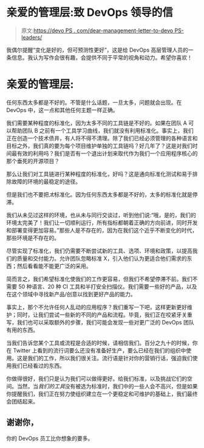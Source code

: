 # 亲爱的管理层:致 DevOps 领导的信

> 原文:[https://devo PS . com/dear-management-letter-to-devo PS-leaders/](https://devops.com/dear-management-letter-to-devops-leaders/)

我偶尔提醒“变化是好的，但可预测性更好”，这是给 DevOps 高层管理人员的一条信息。我认为写作会很有趣，会提供不同于平常的视角和动力。希望你喜欢！

# 亲爱的管理层:

任何东西太多都是不好的。不管是什么话题，一旦太多，问题就会出现。在 DevOps 中，这一点和其他任何主题一样正确。

我们需要某种程度的标准化，因为太多不同的工具链是不好的。如果在团队 A 可以帮助团队 B 之前有一个工具学习曲线，我们就没有利用标准化。事实上，我们正在创造一个技术债井，有人将不得不清理。除了我们已经必须管理的各种语言和目标之外，我们真的要为每个项目维护单独的工具链吗？好几年了？这是对我们时间最有效的利用吗？我们是否有一个退出计划来取代作为我们一个应用程序核心的那个垂死的开源项目？

那么让我们对工具链进行某种程度的标准化，好吗？这是通向标准化测试和易于排除故障的环境的最稳定的途径。

但是我们也不要把*太*标准化。因为任何东西太多都是不好的，太多的标准化就是停滞。

我们从未见过这样的环境，也从未与同行交谈过，听到他们说:“哦，是的，我们的环境太完美了！我们让一切顺利运行，所有指标都朝着正确的方向前进，同时开发和部署变得更加容易。”那些人是不存在的，因为在我们这个近乎不断变化的时代，那些环境是不存在的。

尽管实现了标准化，我们仍需要不断尝试新的工具、选项、环境和政策，以提高我们的质量和交付能力。允许团队忽略标准 X，引入他们认为更适合他们需求的东西；然后看看能不能更广泛的采用。

简而言之，我们希望标准化使我们的工作更容易，但我们不希望停滞不前。我们不需要 50 种语言、20 种 CI 工具和半打安全扫描仪。我们需要一些好的产品，以及在这个领域中寻找新产品/创意以找到更好产品的能力。

事实上，那个不允许任何人乱动的应用程序？我们重写一下吧，这样更新更好维护；同时，让我们尝试一些新的不同的产品和流程。毕竟，我们正在咬紧牙关重写，我们也可以采取额外的步骤，我们可能会发现一些对更广泛的 DevOps 团队有用的东西。

当我们告诉您某个工具或流程是合适的时候，请相信我们。百分之九十的时候，你在 Twitter 上看到的流行词要么还没有准备好生产，要么已经在我们的组织中使用。这是我们的工作，所以我们很关注。流行语是针对你的营销行话，强迫我们使用我们已经看过的东西。

你做得很好，我们只是认为我们可以做得更好。给我们标准，以及挑战它们的空间。当然，当*我们的工具*没有被选为标准时，我们中的一些人会不高兴，但是如果你提醒我们，我们正在努力使组织建立在一个更稳定和可维护的基础上，我们最终会团结起来。

## 谢谢你，

你的 DevOps 员工比你想象的要多。